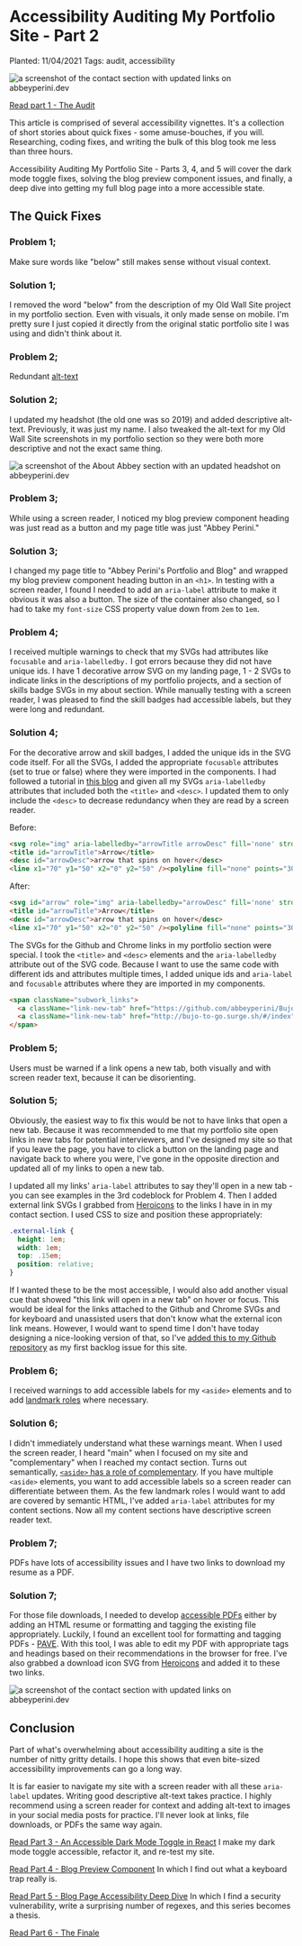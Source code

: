 # Accessibility Auditing My Portfolio Site - Part 2

Planted: 11/04/2021
Tags: audit, accessibility

![a screenshot of the contact section with updated links on abbeyperini.dev](https://images.abbeyperini.com/audit-series/contact.png)

[Read part 1 - The Audit](https://dev.to/abbeyperini/accessibility-auditing-my-portfolio-site-part-1-2k8k)

This article is comprised of several accessibility vignettes. It's a collection of short stories about quick fixes - some amuse-bouches, if you will. Researching, coding fixes, and writing the bulk of this blog took me less than three hours.

Accessibility Auditing My Portfolio Site - Parts 3, 4, and 5 will cover the dark mode toggle fixes, solving the blog preview component issues, and finally, a deep dive into getting my full blog page into a more accessible state.

## The Quick Fixes

### Problem 1&semi;

Make sure words like "below" still makes sense without visual context.

### Solution 1&semi;

I removed the word "below" from the description of my Old Wall Site project in my portfolio section. Even with visuals, it only made sense on mobile. I'm pretty sure I just copied it directly from the original static portfolio site I was using and didn't think about it.

### Problem 2&semi;

Redundant [alt-text](https://supercooldesign.co.uk/blog/how-to-write-good-alt-text)

### Solution 2&semi;

I updated my headshot (the old one was so 2019) and added descriptive alt-text. Previously, it was just my name. I also tweaked the alt-text for my Old Wall Site screenshots in my portfolio section so they were both more descriptive and not the exact same thing.

![a screenshot of the About Abbey section with an updated headshot on abbeyperini.dev](https://images.abbeyperini.com/audit-series/about.jpeg)

### Problem 3&semi;

While using a screen reader, I noticed my blog preview component heading was just read as a button and my page title was just "Abbey Perini."

### Solution 3&semi;

I changed my page title to "Abbey Perini's Portfolio and Blog" and wrapped my blog preview component heading button in an `<h1>`. In testing with a screen reader, I found I needed to add an `aria-label` attribute to make it obvious it was also a button. The size of the container also changed, so I had to take my `font-size` CSS property value down from `2em` to `1em`.

### Problem 4&semi;

I received multiple warnings to check that my SVGs had attributes like `focusable` and `aria-labelledby.` I got errors because they did not have unique ids. I have 1 decorative arrow SVG on my landing page, 1 - 2 SVGs to indicate links in the descriptions of my portfolio projects, and a section of skills badge SVGs in my about section. While manually testing with a screen reader, I was pleased to find the skill badges had accessible labels, but they were long and redundant.

### Solution 4&semi;

For the decorative arrow and skill badges, I added the unique ids in the SVG code itself. For all the SVGs, I added the appropriate `focusable` attributes (set to true or false) where they were imported in the components. I had followed a tutorial in [this blog](https://dev.to/abbeyperini/adding-shiba-inu-loading-and-error-svgs-to-my-react-site-lnj#:~:text=A%20note%20on%20SVG%20accessibility) and given all my SVGs `aria-labelledby` attributes that included both the `<title>` and `<desc>`. I updated them to only include the `<desc>` to decrease redundancy when they are read by a screen reader.

Before:

```HTML
<svg role="img" aria-labelledby="arrowTitle arrowDesc" fill='none' stroke='#0E1A27' stroke-width='8' stroke-dashoffset='0' stroke-dasharray='0' stroke-linecap='round' stroke-linejoin='round' xmlns='http://www.w3.org/2000/svg' viewBox='0 0 100 100'>
<title id="arrowTitle">Arrow</title>
<desc id="arrowDesc">arrow that spins on hover</desc>
<line x1="70" y1="50" x2="0" y2="50" /><polyline fill="none" points="30,10 80,50 30,90 "/></svg>
```

After:

```HTML
<svg id="arrow" role="img" aria-labelledby="arrowDesc" fill='none' stroke='#0E1A27' stroke-width='8' stroke-dashoffset='0' stroke-dasharray='0' stroke-linecap='round' stroke-linejoin='round' xmlns='http://www.w3.org/2000/svg' viewBox='0 0 100 100'>
<title id="arrowTitle">Arrow</title>
<desc id="arrowDesc">arrow that spins on hover</desc>
<line x1="70" y1="50" x2="0" y2="50" /><polyline fill="none" points="30,10 80,50 30,90 "/></svg>
```

The SVGs for the Github and Chrome links in my portfolio section were special. I took the `<title>` and `<desc>` elements and the `aria-labelledby` attribute out of the SVG code. Because I want to use the same code with different ids and attributes multiple times, I added unique ids and `aria-label` and `focusable` attributes where they are imported in my components.

```HTML
<span className="subwork_links">
  <a className="link-new-tab" href="https://github.com/abbeyperini/BujoToGo" target="_blank" rel="noreferrer"><Github id="BujoToGoGithub" aria-label="open BujoToGo Github repository in a new tab" focusable="true" className="work_icon"/></a>
  <a className="link-new-tab" href="http://bujo-to-go.surge.sh/#/index" target="_blank" rel="noreferrer"><Chrome id="BujoToGoChrome" aria-label="open BujoToGo website in a new tab" focusable="true" className="work_icon"/></a>
</span>
```

### Problem 5&semi;

Users must be warned if a link opens a new tab, both visually and with screen reader text, because it can be disorienting.

### Solution 5&semi;

Obviously, the easiest way to fix this would be not to have links that open a new tab. Because it was recommended to me that my portfolio site open links in new tabs for potential interviewers, and I've designed my site so that if you leave the page, you have to click a button on the landing page and navigate back to where you were, I've gone in the opposite direction and updated all of my links to open a new tab.

I updated all my links' `aria-label` attributes to say they'll open in a new tab - you can see examples in the 3rd codeblock for Problem 4. Then I added external link SVGs I grabbed from [Heroicons](https://heroicons.com/) to the links I have in in my contact section. I used CSS to size and position these appropriately:

```CSS
.external-link {
  height: 1em;
  width: 1em;
  top: .15em;
  position: relative;
}
```

If I wanted these to be the most accessible, I would also add another visual cue that showed "this link will open in a new tab" on hover or focus. This would be ideal for the links attached to the Github and Chrome SVGs and for keyboard and unassisted users that don't know what the external icon link means. However, I would want to spend time I don't have today designing a nice-looking version of that, so I've [added this to my Github repository](https://github.com/abbeyperini/Portfolio2.0/issues/3) as my first backlog issue for this site.

### Problem 6&semi;

I received warnings to add accessible labels for my `<aside>` elements and to add [landmark roles](https://developer.mozilla.org/en-US/docs/Web/Accessibility/ARIA/roles/landmark_role) where necessary.

### Solution 6&semi;

I didn't immediately understand what these warnings meant. When I used the screen reader, I heard "main" when I focused on my site and "complementary" when I reached my contact section. Turns out semantically, [`<aside>` has a role of complementary](https://developer.mozilla.org/en-US/docs/Web/Accessibility/ARIA/Roles/Complementary_role). If you have multiple `<aside>` elements, you want to add accessible labels so a screen reader can differentiate between them. As the few landmark roles I would want to add are covered by semantic HTML, I've added `aria-label` attributes for my content sections. Now all my content sections have descriptive screen reader text.

### Problem 7&semi;

PDFs have lots of accessibility issues and I have two links to download my resume as a PDF.

### Solution 7&semi;

For those file downloads, I needed to develop [accessible PDFs](https://sfgov.org/developing-accessible-pdfs) either by adding an HTML resume or formatting and tagging the existing file appropriately. Luckily, I found an excellent tool for formatting and tagging PDFs - [PAVE](https://pave-pdf.org/?lang=en). With this tool, I was able to edit my PDF with appropriate tags and headings based on their recommendations in the browser for free. I've also grabbed a download icon SVG from [Heroicons](https://heroicons.com/) and added it to these two links.

![a screenshot of the contact section with updated links on abbeyperini.dev](https://images.abbeyperini.com/audit-series/contact)

## Conclusion

Part of what's overwhelming about accessibility auditing a site is the number of nitty gritty details. I hope this shows that even bite-sized accessibility improvements can go a long way.

It is far easier to navigate my site with a screen reader with all these `aria-label` updates.  Writing good descriptive alt-text takes practice. I highly recommend using a screen reader for context and adding alt-text to images in your social media posts for practice. I'll never look at links, file downloads, or PDFs the same way again.

[Read Part 3 - An Accessible Dark Mode Toggle in React](https://dev.to/abbeyperini/an-accessible-dark-mode-toggle-in-react-aop)
I make my dark mode toggle accessible, refactor it, and re-test my site.

[Read Part 4 - Blog Preview Component](https://dev.to/abbeyperini/accessibility-auditing-my-portfolio-site-part-4-omb)
In which I find out what a keyboard trap really is.

[Read Part 5 - Blog Page Accessibility Deep Dive](https://dev.to/abbeyperini/blog-page-accessibility-deep-dive-1hbl)
In which I find a security vulnerability, write a surprising number of regexes, and this series becomes a thesis.

[Read Part 6 - The Finale](https://dev.to/abbeyperini/accessibility-auditing-my-portfolio-site-part-6-254l)
